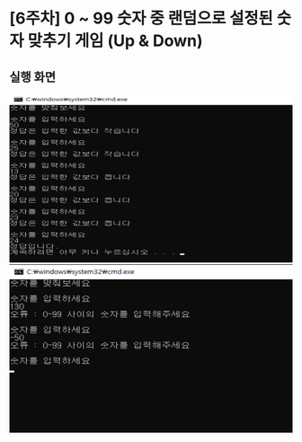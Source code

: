 # [6주차] 0 ~ 99 숫자 중 랜덤으로 설정된 숫자 맞추기 게임 (Up & Down)



## 실행 화면

<img src="/images/week06_result1.png" width="600" height="300" />

<img src="/images/week06_result2.png" width="600" height="300" />

